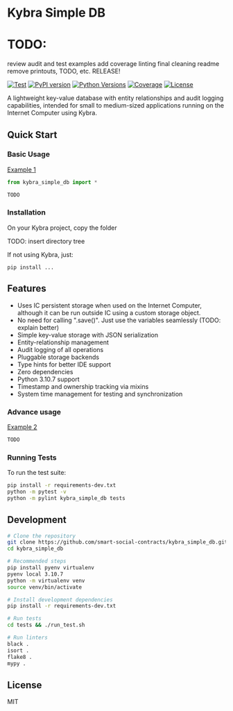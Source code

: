 # Kybra Simple DB


# TODO:
review audit and test examples
add coverage
linting
final cleaning
    readme
    remove printouts, TODO, etc.
RELEASE!

[![Test](https://github.com/Batou125/kybra_simple_db/actions/workflows/test.yml/badge.svg)](https://github.com/Batou125/kybra_simple_db/actions/workflows/test.yml)
[![PyPI version](https://badge.fury.io/py/kybra-simple-db.svg)](https://badge.fury.io/py/kybra-simple-db)
[![Python Versions](https://img.shields.io/pypi/pyversions/kybra-simple-db.svg)](https://pypi.org/project/kybra-simple-db/)
[![Coverage](https://codecov.io/gh/Batou125/kybra_simple_db/branch/main/graph/badge.svg)](https://codecov.io/gh/Batou125/kybra_simple_db)
[![License](https://img.shields.io/github/license/Batou125/kybra_simple_db.svg)](https://github.com/Batou125/kybra_simple_db/blob/main/LICENSE)

A lightweight key-value database with entity relationships and audit logging capabilities, intended for small to medium-sized applications running on the Internet Computer using Kybra.

## Quick Start

### Basic Usage

[Example 1](./tests/src/tests/test_1.py)

```python
from kybra_simple_db import *

TODO
```

### Installation

On your Kybra project, copy the folder

TODO: insert directory tree

If not using Kybra, just:
```
pip install ...
```

## Features

- Uses IC persistent storage when used on the Internet Computer, although it can be run outside IC using a custom storage object.
- No need for calling ".save()". Just use the variables seamlessly (TODO: explain better)
- Simple key-value storage with JSON serialization
- Entity-relationship management
- Audit logging of all operations
- Pluggable storage backends
- Type hints for better IDE support
- Zero dependencies
- Python 3.10.7 support
- Timestamp and ownership tracking via mixins
- System time management for testing and synchronization


### Advance usage

[Example 2](./tests/src/tests/test_2.py)

```python
TODO
```


### Running Tests

To run the test suite:

```bash
pip install -r requirements-dev.txt
python -m pytest -v
python -m pylint kybra_simple_db tests
```


## Development

```bash
# Clone the repository
git clone https://github.com/smart-social-contracts/kybra_simple_db.git
cd kybra_simple_db

# Recommended steps
pip install pyenv virtualenv
pyenv local 3.10.7
python -m virtualenv venv
source venv/bin/activate

# Install development dependencies
pip install -r requirements-dev.txt

# Run tests
cd tests && ./run_test.sh

# Run linters
black .
isort .
flake8 .
mypy .
```

## License

MIT